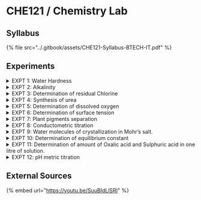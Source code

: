 # CHE121 / Chemistry Lab

## Syllabus

{% file src="../.gitbook/assets/CHE121-Syllabus-BTECH-IT.pdf" %}

## Experiments

<details>

<summary>EXPT 1: Water Hardness</summary>

\[⤓] (PDF) [Water Hardness](https://www.mlsu.ac.in/econtents/2193_expriment%206.pdf)

</details>

<details>

<summary>EXPT 2:  Alkalinity</summary>

\[⤓] (PDF)[ Alkalinity](https://www.scribd.com/document/476369832/determination-of-alkalinity-docx)

</details>

<details>

<summary>EXPT 3: Determination of residual Chlorine</summary>

\[⤓] (PDF) [Total Residual Chlorine](https://drive.google.com/file/d/1zBpCBYAzP5uxyXu7clgySQMva9G5OiHY/view?usp=drive_link)

</details>

<details>

<summary>EXPT 4: Synthesis of urea</summary>

\[⤓] (PDF) [Urea Formaldehyde Resin](https://drive.google.com/file/d/1J8rlCjrMPXHa2eRPUh7YIvDK3UqCgMfj/view?usp=drive_link)

</details>

<details>

<summary>EXPT 5: Determination of dissolved oxygen</summary>

\[⤓] (PDF) [Dissolved O2](https://drive.google.com/file/d/1YIP7QVJoXa9JoYTwDwmMq5Jz1zhO_r9a/view?usp=drive_link)

</details>

<details>

<summary>EXPT 6: Determination of surface tension</summary>

\[⤓] (PDF) [Surface Tension](https://drive.google.com/file/d/1pLVloaVpFiXM-UETIcegKYHQL9x1saCb/view?usp=drive_link)

</details>

<details>

<summary>EXPT 7: Plant pigments separation</summary>

\[⤓] (PDF) [Plant Pigment Separation by Chromatography](https://drive.google.com/file/d/1L9VBNVdbNcXOihoNgKaEd0BSuFkj05-a/view?usp=sharing)

</details>

<details>

<summary>EXPT 8: Conductometric titration</summary>

\[⤓] (PDF) [Determining HCL Strength Conductometrically](https://drive.google.com/file/d/1xhwAm-yHlLeTE5iWzPdlPU-gveLwCq5p/view?usp=drive_link)

</details>

<details>

<summary>EXPT 9: Water molecules of crystallization in Mohr’s salt.</summary>

\[⤓] (PDF) [Water molecules of crystallization in Mohr’s salt](https://drive.google.com/file/d/1K2zwAMFGs8PzoBAev1-62HXCPegSxlCt/view?usp=drive_link)

</details>

<details>

<summary>EXPT 10: Determination of equilibrium constant</summary>

\[⤓] (PDF) [Application of distribution law in the determination of equilibrium constant](https://bpchalihacollege.org.in/online/attendence/classnotes/files/1627563159.pdf)

</details>

<details>

<summary>EXPT 11: Determination of amount of Oxalic acid and Sulphuric acid in one litre of solution.</summary>

\[⤓] \[PDF] - [Oxalic & Sulphuric Acid](https://drive.google.com/file/d/1G095yF7auCE0LKqGHcEg8ZLg1TrqCHiC/view?usp=drive_link)

</details>

<details>

<summary>EXPT 12: pH metric titration</summary>

\[⤓] (PDF) [pH metric titration](https://www.scribd.com/document/250925607/Exp-6-PH-Metric-Titration)

</details>

## External Sources

{% embed url="https://youtu.be/SuuBIdLlSRI" %}
